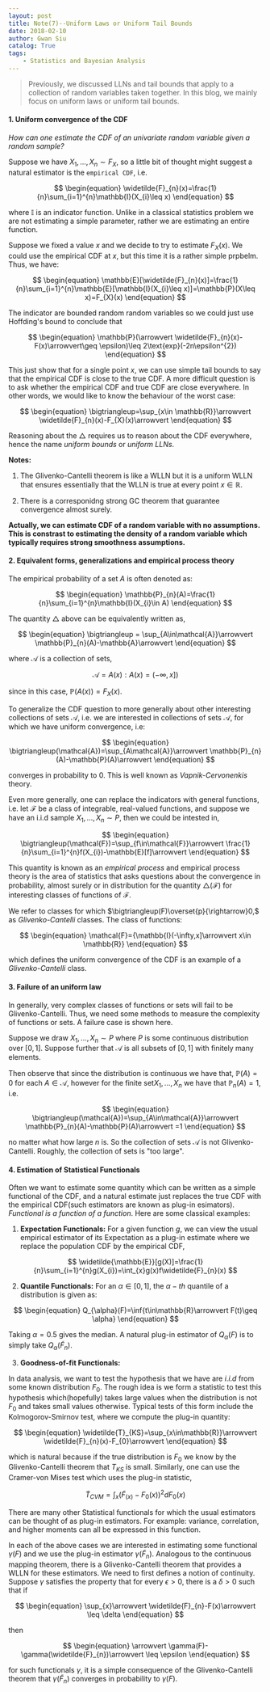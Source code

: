 ```yaml
---
layout: post
title: Note(7)--Uniform Laws or Uniform Tail Bounds
date: 2018-02-10
author: Gwan Siu
catalog: True
tags:
	- Statistics and Bayesian Analysis
---
```


> Previously, we discussed LLNs and tail bounds that apply to a collection of random variables taken together. In this blog, we mainly focus on uniform laws or uniform tail bounds.

#### 1. Uniform convergence of the CDF

*How can one estimate the CDF of an univariate random variable given a random sample?*

Suppose we have $X_{1},...,X_{n}\sim F_{X}$, so a little bit of thought might suggest a natural estimator is the `empirical CDF`, i.e.

$$
\begin{equation}
\widetilde{F}_{n}(x)=\frac{1}{n}\sum_{i=1}^{n}\mathbb{I}(X_{i}\leq x)
\end{equation}
$$

where $\mathbb{I}$ is an indicator function. Unlike in a classical statistics problem we are not estimating a simple parameter, rather we are estimating an entire function.

Suppose we fixed a value $x$ and we decide to try to estimate $F_{X}(x)$. We could use the empirical CDF at $x$, but this time it is a rather simple prpbelm. Thus, we have:

$$
\begin{equation}
\mathbb{E}[\widetilde{F}_{n}(x)]=\frac{1}{n}\sum_{i=1}^{n}\mathbb{E}[\mathbb{I}(X_{i}\leq x)]=\mathbb{P}(X\leq x)=F_{X}(x)
\end{equation}
$$

The indicator are bounded random random variables so we could just use Hoffding's bound to conclude that

$$
\begin{equation}
\mathbb{P}(\arrowvert \widetilde{F}_{n}(x)-F(x)\arrowvert\geq \epsilon)\leq 2\text{exp}(-2n\epsilon^{2})
\end{equation}
$$

This just show that for a single point $x$, we can use simple tail bounds to say that the empirical CDF is close to the true CDF. A more difficult question is to ask whether the empirical CDF and true CDF are close everywhere. In other words, we would like to know the behaviour of the worst case:

$$
\begin{equation}
\bigtriangleup=\sup_{x\in \mathbb{R}}\arrowvert \widetilde{F}_{n}(x)-F_{X}(x)\arrowvert
\end{equation}
$$

Reasoning about the $\bigtriangleup$ requires us to reason about the CDF everywhere, hence the name *uniform bounds* or *uniform LLNs*.

**Notes:**

1. The Glivenko-Cantelli theorem is like a WLLN but it is a uniform WLLN that ensures essentially that the WLLN is true at every point $x\in \mathbb{R}$.

2. There is a corresponidng strong GC theorem that guarantee convergence almost surely.

**Actually, we can estimate CDF of a random variable with no assumptions. This is constrast to estimating the density of a random variable which typically requires strong smoothness assumptions.**

#### 2. Equivalent forms, generalizations and empirical process theory

The empirical probability of a set $A$ is often denoted as:

$$
\begin{equation}
\mathbb{P}_{n}(A)=\frac{1}{n}\sum_{i=1}^{n}\mathbb{I}(X_{i}\in A)
\end{equation}
$$

The quantity $\bigtriangleup$ above can be equivalently written as,

$$
\begin{equation}
\bigtriangleup = \sup_{A\in\mathcal{A}}\arrowvert \mathbb{P}_{n}(A)-\mathbb{A}\arrowvert
\end{equation}
$$

where $\mathcal{A}$ is a collection of sets,

$$
\begin{equation}
\mathcal{A}={A(x):A(x)=(-\infty,x])}
\end{equation}
$$

since in this case, $\mathbb{P}(A(x))=F_{X}(x)$. 

To generalize the CDF question to more generally about other interesting collections of sets $\mathcal{A}$, i.e. we are interested in collections of sets $\mathcal{A}$, for which we have uniform convergence, i.e:

$$
\begin{equation}
\bigtriangleup(\mathcal{A})=\sup_{A\mathcal{A}}\arrowvert \mathbb{P}_{n}(A)-\mathbb{P}(A)\arrowvert
\end{equation}
$$

converges in probability to 0. This is well known as *Vapnik-Cervonenkis* theory.

Even more generally, one can replace the indicators with general functions, i.e. let $\mathcal{F}$ be a class of integrable, real-valued functions, and suppose we have an i.i.d sample $X_{1},...,X_{n}\sim P$, then we could be intested in,

$$
\begin{equation}
\bigtriangleup(\mathcal{F})=\sup_{f\in\mathcal{F}}\arrowvert \frac{1}{n}\sum_{i=1}^{n}f(X_{i})-\mathbb{E}[f]\arrowvert
\end{equation}
$$

This quantity is known as an *empirical process* and empirical process theory is the area of statistics that asks questions about the convergence in probability, almost surely or in distribution for the quantity $\bigtriangleup(\mathcal{F})$ for interesting classes of functions of $\mathcal{F}$.

We refer to classes for which $\bigtriangleup(F)\overset{p}{\rightarrow}0,$ as *Glivenko-Cantelli* classes. The class of functions:

$$
\begin{equation}
\mathcal{F}={\mathbb{I}(-\infty,x]\arrowvert x\in \mathbb{R}}
\end{equation}
$$

which defines the uniform convergence of the CDF is an example of a *Glivenko-Cantelli* class.

#### 3. Failure of an uniform law

In generally, very complex classes of functions or sets will fail to be Glivenko-Cantelli. Thus, we need some methods to measure the complexity of functions or sets. A failure case is shown here.

Suppose we draw $X_{1},...,X_{n}\sim P$ where $P$ is some continuous distribution over $[0,1]$. Suppose further that $\mathcal{A}$ is all subsets of $[0,1]$ with finitely many elements.

Then observe that since the distribution is continuous we have that, $\mathbb{P}(A)=0$ for each $A\in \mathcal{A}$, however for the finite set${X_{1},...,X_{n}}$ we have that $\mathbb{P}_{n}(A)=1$, i.e.

$$
\begin{equation}
\bigtriangleup(\mathcal{A})=\sup_{A\in\mathcal{A}}\arrowvert \mathbb{P}_{n}(A)-\mathbb{P}(A)\arrowvert =1
\end{equation}
$$

no matter what how large $n$ is. So the collection of sets $\mathcal{A}$ is not Glivenko-Cantelli. Roughly, the collection of sets is "too large".

#### 4. Estimation of Statistical Functionals

Often we want to estimate some quantity which can be written as a simple functional of the CDF, and a natural estimate just replaces the true CDF with the empirical CDF(such estimators are known as plug-in esimators). *Functional is a function of a function*. Here are some classical examples:

1. **Expectation Functionals:** For a given function $g$, we can view the usual empirical estimator of its Expectation as a plug-in estimate where we replace the population CDF by the empirical CDF,

$$
\widetilde{\mathbb{E}}[g(X)]=\frac{1}{n}\sum_{i=1}^{n}g(X_{i})=\int_{x}g(x)f\widetilde{F}_{n}(x)
$$

2. **Quantile Functionals:** For an $\alpha\in[0,1]$, the $\alpha-th$ quantile of a distribution is given as:

$$
\begin{equation}
Q_{\alpha}(F)=\inf{t\in\mathbb{R}\arrowvert F(t)\geq \alpha}
\end{equation}
$$

Taking $\alpha=0.5$ gives the median. A natural plug-in estimator of $Q_{\alpha}(F)$ is to simply take $Q_{\alpha}(\widetilde{F}_{n})$.

3. **Goodness-of-fit Functionals:** 

In data analysis, we want to test the hypothesis that we have are $i.i.d$ from some known distribution $F_{0}$. The rough idea is we form a statistic to test this hypothesis which(hopefully) takes large values when the distribution is not $F_{0}$ and takes small values otherwise. Typical tests of this form include the Kolmogorov-Smirnov test, where we compute the plug-in quantity:

$$
\begin{equation}
\widetilde{T}_{KS}=\sup_{x\in\mathbb{R}}\arrowvert \widetilde{F}_{n}(x)-F_{0}\arrowvert
\end{equation}
$$

which is natural because if the true distribution is $F_{0}$ we know by the Glivenko-Cantelli theorem that $T_{KS}$ is small. Similarly, one can use the Cramer-von Mises test which uses the plug-in statistic,

$$
\begin{equation}
\widetilde{T}_{CVM}=\int_{x}(\widetilde{F}_(x)-F_{0}(x))^{2}dF_{0}(x)
\end{equation}
$$

There are many other Statistical functionals for which the usual estimators can be thought of as plug-in estimators. For example: variance, correlation, and higher moments can all be expressed in this function.

In each of the above cases we are interested in estimating some functional $\gamma(F)$ and we use the plug-in estimator $\gamma(\widetilde{F}_{n})$. Analogous to the continuous mapping theorem, there is a Glivenko-Cantelli theorem that provides a WLLN for these estimators. We need to first defines a notion of continuity. Suppose $\gamma$ satisfies the property that for every $\epsilon >0$, there is a $\delta >0$ such that if

$$
\begin{equation}
\sup_{x}\arrowvert \widetilde{F}_{n}-F(x)\arrowvert \leq \delta
\end{equation}
$$

then

$$
\begin{equation}
\arrowvert \gamma(F)-\gamma(\widetilde{F}_{n})\arrowvert \leq \epsilon
\end{equation}
$$

for such functionals $\gamma$, it is a simple consequence of the Glivenko-Cantelli theorem that $\gamma(\widetilde{F}_{n})$ converges in probability to $\gamma(F)$.